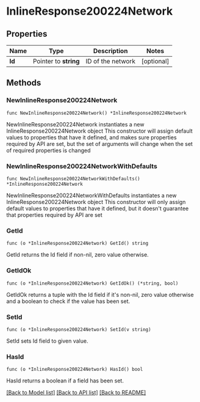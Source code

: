 # InlineResponse200224Network

## Properties

Name | Type | Description | Notes
------------ | ------------- | ------------- | -------------
**Id** | Pointer to **string** | ID of the network | [optional] 

## Methods

### NewInlineResponse200224Network

`func NewInlineResponse200224Network() *InlineResponse200224Network`

NewInlineResponse200224Network instantiates a new InlineResponse200224Network object
This constructor will assign default values to properties that have it defined,
and makes sure properties required by API are set, but the set of arguments
will change when the set of required properties is changed

### NewInlineResponse200224NetworkWithDefaults

`func NewInlineResponse200224NetworkWithDefaults() *InlineResponse200224Network`

NewInlineResponse200224NetworkWithDefaults instantiates a new InlineResponse200224Network object
This constructor will only assign default values to properties that have it defined,
but it doesn't guarantee that properties required by API are set

### GetId

`func (o *InlineResponse200224Network) GetId() string`

GetId returns the Id field if non-nil, zero value otherwise.

### GetIdOk

`func (o *InlineResponse200224Network) GetIdOk() (*string, bool)`

GetIdOk returns a tuple with the Id field if it's non-nil, zero value otherwise
and a boolean to check if the value has been set.

### SetId

`func (o *InlineResponse200224Network) SetId(v string)`

SetId sets Id field to given value.

### HasId

`func (o *InlineResponse200224Network) HasId() bool`

HasId returns a boolean if a field has been set.


[[Back to Model list]](../README.md#documentation-for-models) [[Back to API list]](../README.md#documentation-for-api-endpoints) [[Back to README]](../README.md)


